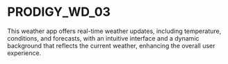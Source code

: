 # PRODIGY_WD_03
This weather app offers real-time weather updates, including temperature, conditions, and forecasts, with an intuitive interface and a dynamic background that reflects the current weather, enhancing the overall user experience.
